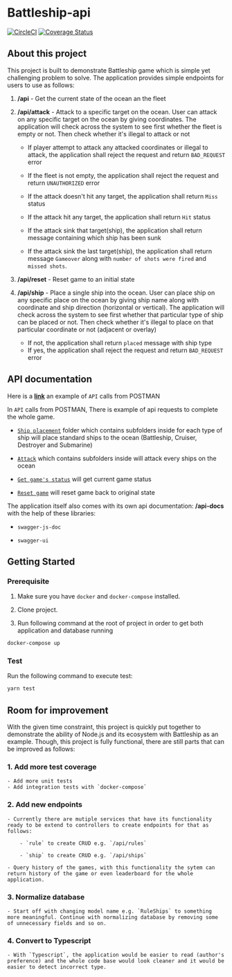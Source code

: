 # Battleship-api

[![CircleCI](https://circleci.com/gh/thestrayed/battleship-api.svg?style=svg)](https://circleci.com/gh/thestrayed/battleship-api)
[![Coverage Status](https://coveralls.io/repos/github/thestrayed/battleship-api/badge.svg?branch=master)](https://coveralls.io/github/thestrayed/battleship-api?branch=master)

## About this project

This project is built to demonstrate Battleship game which is simple yet challenging problem to solve. The application provides simple endpoints for users to use as follows:

1. **/api** - Get the current state of the ocean an the fleet

1. **/api/attack** - Attack to a specific target on the ocean. User can attack on any specific target on the ocean by giving coordinates. The application will check across the system to see first whether the fleet is empty or not. Then check whether it's illegal to attack or not

    - If player attempt to attack any attacked coordinates or illegal to attack, the application shall reject the request and return `BAD_REQUEST` error
    - If the fleet is not empty, the application shall reject the request and return `UNAUTHORIZED` error

    - If the attack doesn't hit any target, the application shall return `Miss` status
    - If the attack hit any target, the application shall return `Hit` status
    - If the attack sink that target(ship), the application shall return message containing which ship has been sunk
    - If the attack sink the last target(ship), the application shall return message `Gameover` along with `number of shots were fired` and `missed shots`.

1. **/api/reset** - Reset game to an initial state

1. **/api/ship** - Place a single ship into the ocean. User can place ship on any specific place on the ocean by giving ship name along with coordinate and ship direction (horizontal or vertical). The application will check across the system to see first whether that particular type of ship can be placed or not. Then check whether it's illegal to place on that particular coordinate or not (adjacent or overlay)

    - If not, the application shall return `placed` message with ship type
    - If yes, the application shall reject the request and return `BAD_REQUEST` error

## API documentation

Here is a __[link](https://documenter.getpostman.com/view/4100480/S1M3w655?version=latest)__ an example of `API` calls from POSTMAN

In `API` calls from POSTMAN, There is example of api requests to complete the whole game.

- [`Ship placement`](https://documenter.getpostman.com/view/4100480/S1M3w655?version=latest#00434d63-97f5-46b5-8b7e-3391ad3031ff) folder which contains subfolders inside for each type of ship will place standard ships to the ocean (Battleship, Cruiser, Destroyer and Submarine)

- [`Attack`](https://documenter.getpostman.com/view/4100480/S1M3w655?version=latest#5b5ea461-5afe-4018-8082-7d7a8ecbec9e) which contains subfolders inside will attack every ships on the ocean

- [`Get game's status`](https://documenter.getpostman.com/view/4100480/S1M3w655?version=latest#e0a183ed-2644-4928-a66e-0d16c8b56e6f) will get current game status

- [`Reset game`](https://documenter.getpostman.com/view/4100480/S1M3w655?version=latest#8d563399-026e-4c14-a986-bc4abc9138b9) will reset game back to original state

The application itself also comes with its own api documentation: **/api-docs** with the help of these libraries:

- `swagger-js-doc`

- `swagger-ui`

## Getting Started

### Prerequisite

1. Make sure you have `docker` and `docker-compose` installed.

2. Clone project.

3. Run following command at the root of project in order to get both application and database running

```bash
docker-compose up
```

### Test

Run the following command to execute test:

```bash
yarn test
```

## Room for improvement

With the given time constraint, this project is quickly put together to demonstrate the ability of Node.js and its ecosystem with Battleship as an example. Though, this project is fully functional, there are still parts that can be improved as follows:

### 1. Add more test coverage

    - Add more unit tests
    - Add integration tests with `docker-compose`

### 2. Add new endpoints

    - Currently there are mutiple services that have its functionality ready to be extend to controllers to create endpoints for that as follows:

        - `rule` to create CRUD e.g. `/api/rules`

        - `ship` to create CRUD e.g. `/api/ships`

    - Query history of the games, with this functionality the sytem can return history of the game or even leaderboard for the whole application.

### 3. Normalize database
    - Start off with changing model name e.g. `RuleShips` to something more meaningful. Continue with normalizing database by removing some of unnecessary fields and so on.

### 4. Convert to Typescript

    - With `Typescript`, the application would be easier to read (author's preference) and the whole code base would look cleaner and it would be easier to detect incorrect type.
